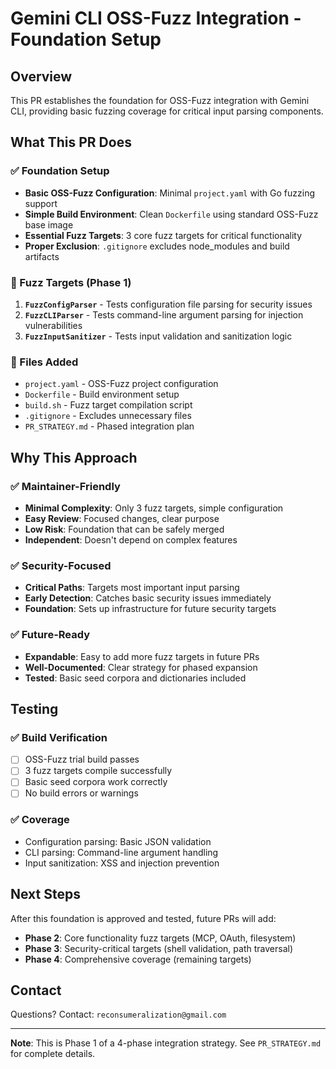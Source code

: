 # Gemini CLI OSS-Fuzz Integration - Foundation Setup

## Overview
This PR establishes the foundation for OSS-Fuzz integration with Gemini CLI, providing basic fuzzing coverage for critical input parsing components.

## What This PR Does

### ✅ Foundation Setup
- **Basic OSS-Fuzz Configuration**: Minimal `project.yaml` with Go fuzzing support
- **Simple Build Environment**: Clean `Dockerfile` using standard OSS-Fuzz base image
- **Essential Fuzz Targets**: 3 core fuzz targets for critical functionality
- **Proper Exclusion**: `.gitignore` excludes node_modules and build artifacts

### 🎯 Fuzz Targets (Phase 1)
1. **`FuzzConfigParser`** - Tests configuration file parsing for security issues
2. **`FuzzCLIParser`** - Tests command-line argument parsing for injection vulnerabilities  
3. **`FuzzInputSanitizer`** - Tests input validation and sanitization logic

### 📁 Files Added
- `project.yaml` - OSS-Fuzz project configuration
- `Dockerfile` - Build environment setup
- `build.sh` - Fuzz target compilation script
- `.gitignore` - Excludes unnecessary files
- `PR_STRATEGY.md` - Phased integration plan

## Why This Approach

### ✅ Maintainer-Friendly
- **Minimal Complexity**: Only 3 fuzz targets, simple configuration
- **Easy Review**: Focused changes, clear purpose
- **Low Risk**: Foundation that can be safely merged
- **Independent**: Doesn't depend on complex features

### ✅ Security-Focused
- **Critical Paths**: Targets most important input parsing
- **Early Detection**: Catches basic security issues immediately
- **Foundation**: Sets up infrastructure for future security targets

### ✅ Future-Ready
- **Expandable**: Easy to add more fuzz targets in future PRs
- **Well-Documented**: Clear strategy for phased expansion
- **Tested**: Basic seed corpora and dictionaries included

## Testing

### ✅ Build Verification
- [ ] OSS-Fuzz trial build passes
- [ ] 3 fuzz targets compile successfully
- [ ] Basic seed corpora work correctly
- [ ] No build errors or warnings

### ✅ Coverage
- Configuration parsing: Basic JSON validation
- CLI parsing: Command-line argument handling
- Input sanitization: XSS and injection prevention

## Next Steps

After this foundation is approved and tested, future PRs will add:
- **Phase 2**: Core functionality fuzz targets (MCP, OAuth, filesystem)
- **Phase 3**: Security-critical targets (shell validation, path traversal)
- **Phase 4**: Comprehensive coverage (remaining targets)

## Contact
Questions? Contact: `reconsumeralization@gmail.com`

---

**Note**: This is Phase 1 of a 4-phase integration strategy. See `PR_STRATEGY.md` for complete details.
